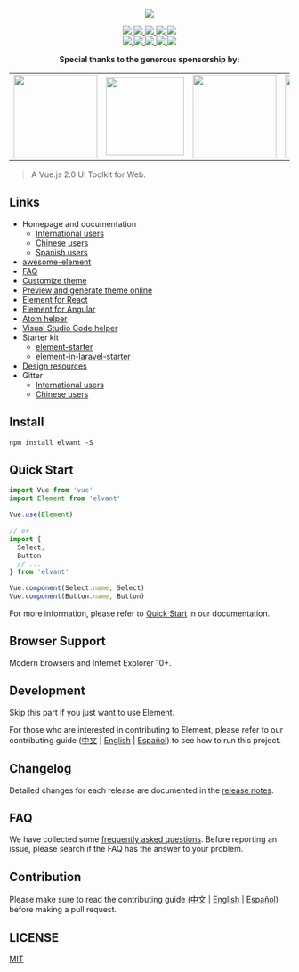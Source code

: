 <p align="center">
  <img src="https://cdn.rawgit.com/elvant/element/dev/elvant_logo.svg">
</p>

<p align="center">
  <a href="https://travis-ci.org/elvant/element">
    <img src="https://travis-ci.org/elvant/element.svg?branch=master">
  </a>
  <a href="https://coveralls.io/github/elvant/element?branch=master">
    <img src="https://coveralls.io/repos/github/elvant/element/badge.svg?branch=master">
  </a>
  <a href="https://cdnjs.com/libraries/elvant">
    <img src="https://img.shields.io/cdnjs/v/elvant.svg">
  </a>
  <a href="https://www.npmjs.org/package/elvant">
    <img src="https://img.shields.io/npm/v/elvant.svg">
  </a>
  <a href="https://npmcharts.com/compare/elvant?minimal=true">
    <img src="http://img.shields.io/npm/dm/elvant.svg">
  </a>
  <br>
  <a href="http://img.badgesize.io/https://unpkg.com/elvant/lib/index.js?compression=gzip&label=gzip%20size:%20JS">
    <img src="http://img.badgesize.io/https://unpkg.com/elvant/lib/index.js?compression=gzip&label=gzip%20size:%20JS">
  </a>
  <a href="http://img.badgesize.io/https://unpkg.com/elvant/lib/theme-antd/index.css?compression=gzip&label=gzip%20size:%20CSS">
    <img src="http://img.badgesize.io/https://unpkg.com/elvant/lib/theme-antd/index.css?compression=gzip&label=gzip%20size:%20CSS">
  </a>
  <a href="#backers">
    <img src="https://opencollective.com/element/backers/badge.svg">
  </a>
  <a href="#sponsors">
    <img src="https://opencollective.com/element/sponsors/badge.svg">
  </a>
  <a href="LICENSE">
    <img src="https://img.shields.io/badge/License-MIT-yellow.svg">
  </a>
</p>

<p align="center">
  <b>Special thanks to the generous sponsorship by:</b>
</p>
<table>
  <tbody>
    <tr>
      <td align="center" valign="middle">
        <a href="https://docs.w3cub.com/?ref=element" target="_blank">
          <img width="150px" src="https://avatars0.githubusercontent.com/u/24860109">
        </a>
      </td>
      <td align="center" valign="middle">
        <a href="https://www.duotai.cn/?utm_source=element" target="_blank">
          <img width="140px" src="https://user-images.githubusercontent.com/10095631/39403151-c42dbcee-4ba5-11e8-9c09-8e5283da4144.png">
        </a>
      </td>
      <td align="center" valign="middle">
        <a href="https://www.duohui.cn/?utm_source=element&utm_medium=web&utm_campaign=element-index" target="_blank">
          <img width="150px" src="https://user-images.githubusercontent.com/10095631/35603534-bb24470c-0678-11e8-8bcc-17ceaef8cbef.png">
        </a>
      </td>
      <td align="center" valign="middle">
        <a href="https://bitsrc.io/" target="_blank">
          <img width="150px" src="https://user-images.githubusercontent.com/10095631/41342907-e44e7196-6f2f-11e8-92f2-47702dc8f059.png">
        </a>
      </td>
    </tr>
  </tbody>
</table>

> A Vue.js 2.0 UI Toolkit for Web.

## Links
- Homepage and documentation
  - [International users](https://vant.w3cub.com/#/en-US)
  - [Chinese users](https://vant.w3cub.com/#/zh-CN)
  - [Spanish users](https://vant.w3cub.com/#/es)
- [awesome-element](https://github.com/ElementUI/awesome-element)
- [FAQ](./FAQ.md)
- [Customize theme](https://vant.w3cub.com/#/en-US/component/custom-theme)
- [Preview and generate theme online](https://elementui.github.io/theme-chalk-preview)
- [Element for React](https://github.com/elemefe/element-react)
- [Element for Angular](https://github.com/ElemeFE/element-angular)
- [Atom helper](https://github.com/ElemeFE/element-helper)
- [Visual Studio Code helper](https://github.com/ElemeFE/vscode-element-helper)
- Starter kit
  - [element-starter](https://github.com/ElementUI/element-starter)
  - [element-in-laravel-starter](https://github.com/ElementUI/element-in-laravel-starter)
- [Design resources](https://github.com/ElementUI/Resources)
- Gitter
  - [International users](https://gitter.im/element-en/Lobby)
  - [Chinese users](https://gitter.im/ElemeFE/element)

## Install
```shell
npm install elvant -S
```

## Quick Start
``` javascript
import Vue from 'vue'
import Element from 'elvant'

Vue.use(Element)

// or
import {
  Select,
  Button
  // ...
} from 'elvant'

Vue.component(Select.name, Select)
Vue.component(Button.name, Button)
```
For more information, please refer to [Quick Start](https://vant.w3cub.com/#/en-US/component/quickstart) in our documentation.

## Browser Support
Modern browsers and Internet Explorer 10+.

## Development
Skip this part if you just want to use Element.

For those who are interested in contributing to Element, please refer to our contributing guide ([中文](https://github.com/Elvant/element/blob/master/.github/CONTRIBUTING.zh-CN.md) | [English](https://github.com/Elvant/element/blob/master/.github/CONTRIBUTING.en-US.md) | [Español](https://github.com/Elvant/element/blob/master/.github/CONTRIBUTING.es.md)) to see how to run this project.

## Changelog
Detailed changes for each release are documented in the [release notes](https://github.com/Elvant/element/releases).

## FAQ
We have collected some [frequently asked questions](https://github.com/Elvant/element/blob/master/FAQ.md). Before reporting an issue, please search if the FAQ has the answer to your problem.

## Contribution
Please make sure to read the contributing guide ([中文](https://github.com/Elvant/element/blob/master/.github/CONTRIBUTING.zh-CN.md) | [English](https://github.com/Elvant/element/blob/master/.github/CONTRIBUTING.en-US.md) | [Español](https://github.com/Elvant/element/blob/master/.github/CONTRIBUTING.es.md)) before making a pull request.




## LICENSE
[MIT](LICENSE)
